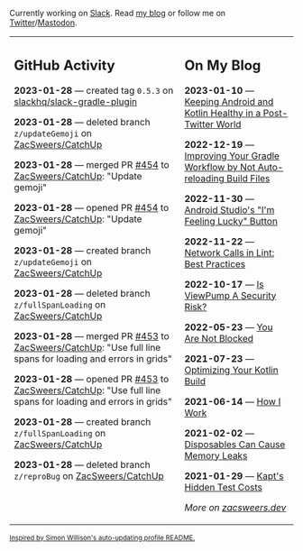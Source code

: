 Currently working on [Slack](https://slack.com/). Read [my blog](https://zacsweers.dev/) or follow me on [Twitter](https://twitter.com/ZacSweers)/[Mastodon](https://hachyderm.io/@ZacSweers).

<table><tr><td valign="top" width="60%">

## GitHub Activity
<!-- githubActivity starts -->
**2023-01-28** — created tag `0.5.3` on [slackhq/slack-gradle-plugin](https://github.com/slackhq/slack-gradle-plugin)

**2023-01-28** — deleted branch `z/updateGemoji` on [ZacSweers/CatchUp](https://github.com/ZacSweers/CatchUp)

**2023-01-28** — merged PR [#454](https://github.com/ZacSweers/CatchUp/pull/454) to [ZacSweers/CatchUp](https://github.com/ZacSweers/CatchUp): "Update gemoji"

**2023-01-28** — opened PR [#454](https://github.com/ZacSweers/CatchUp/pull/454) to [ZacSweers/CatchUp](https://github.com/ZacSweers/CatchUp): "Update gemoji"

**2023-01-28** — created branch `z/updateGemoji` on [ZacSweers/CatchUp](https://github.com/ZacSweers/CatchUp)

**2023-01-28** — deleted branch `z/fullSpanLoading` on [ZacSweers/CatchUp](https://github.com/ZacSweers/CatchUp)

**2023-01-28** — merged PR [#453](https://github.com/ZacSweers/CatchUp/pull/453) to [ZacSweers/CatchUp](https://github.com/ZacSweers/CatchUp): "Use full line spans for loading and errors in grids"

**2023-01-28** — opened PR [#453](https://github.com/ZacSweers/CatchUp/pull/453) to [ZacSweers/CatchUp](https://github.com/ZacSweers/CatchUp): "Use full line spans for loading and errors in grids"

**2023-01-28** — created branch `z/fullSpanLoading` on [ZacSweers/CatchUp](https://github.com/ZacSweers/CatchUp)

**2023-01-28** — deleted branch `z/reproBug` on [ZacSweers/CatchUp](https://github.com/ZacSweers/CatchUp)
<!-- githubActivity ends -->
</td><td valign="top" width="40%">

## On My Blog
<!-- blog starts -->
**2023-01-10** — [Keeping Android and Kotlin Healthy in a Post-Twitter World](https://www.zacsweers.dev/keeping-android-healthy/)

**2022-12-19** — [Improving Your Gradle Workflow by Not Auto-reloading Build Files](https://www.zacsweers.dev/improving-your-workflow-by-not-auto-reloading-build-files/)

**2022-11-30** — [Android Studio's "I'm Feeling Lucky" Button](https://www.zacsweers.dev/android-studios-im-feeling-lucky-button/)

**2022-11-22** — [Network Calls in Lint: Best Practices](https://www.zacsweers.dev/network-calls-in-lint-best-practices/)

**2022-10-17** — [Is ViewPump A Security Risk?](https://www.zacsweers.dev/is-viewpump-a-security-risk/)

**2022-05-23** — [You Are Not Blocked](https://www.zacsweers.dev/you-are-not-blocked/)

**2021-07-23** — [Optimizing Your Kotlin Build](https://www.zacsweers.dev/optimizing-your-kotlin-build/)

**2021-06-14** — [How I Work](https://www.zacsweers.dev/how-i-work/)

**2021-02-02** — [Disposables Can Cause Memory Leaks](https://www.zacsweers.dev/disposables-can-cause-memory-leaks/)

**2021-01-29** — [Kapt's Hidden Test Costs](https://www.zacsweers.dev/kapts-hidden-test-costs/)
<!-- blog ends -->
_More on [zacsweers.dev](https://zacsweers.dev/)_
</td></tr></table>

<sub><a href="https://simonwillison.net/2020/Jul/10/self-updating-profile-readme/">Inspired by Simon Willison's auto-updating profile README.</a></sub>